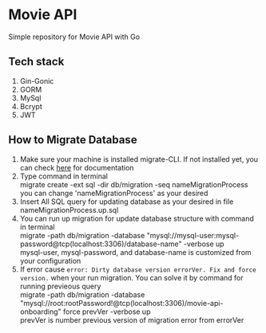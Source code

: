 # Movie API     
Simple repository for Movie API with Go      
## Tech stack   
 1. Gin-Gonic
 2. GORM
 3. MySql
 3. Bcrypt
 4. JWT

## How to Migrate Database
 1. Make sure your machine is installed migrate-CLI. If not installed yet, you can check [here](https://github.com/golang-migrate/migrate/blob/master/cmd/migrate/README.md) for documentation
 2. Type command in terminal  
 migrate create -ext sql -dir db/migration -seq nameMigrationProcess  
you can change 'nameMigrationProcess' as your desired 
 3. Insert All SQL query for updating database as your desired in file nameMigrationProcess.up.sql
 4. You can run up migration for update database structure with command in terminal  
migrate -path db/migration -database "mysql://mysql-user:mysql-password@tcp(localhost:3306)/database-name" -verbose up  
 mysql-user, mysql-password, and database-name is customized from your configuration  
 5. If error cause `error: Dirty database version errorVer. Fix and force version.` when your run migration. You can solve it by command for running previeous query  
 migrate -path db/migration -database "mysql://root:rootPassword!@tcp(localhost:3306)/movie-api-onboarding" force prevVer -verbose up  
 prevVer is number previous version of migration error from errorVer